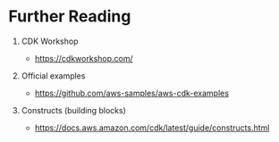 
# Further Reading

1. CDK Workshop
    - https://cdkworkshop.com/

1. Official examples
    - https://github.com/aws-samples/aws-cdk-examples

1. Constructs (building blocks)
    - https://docs.aws.amazon.com/cdk/latest/guide/constructs.html